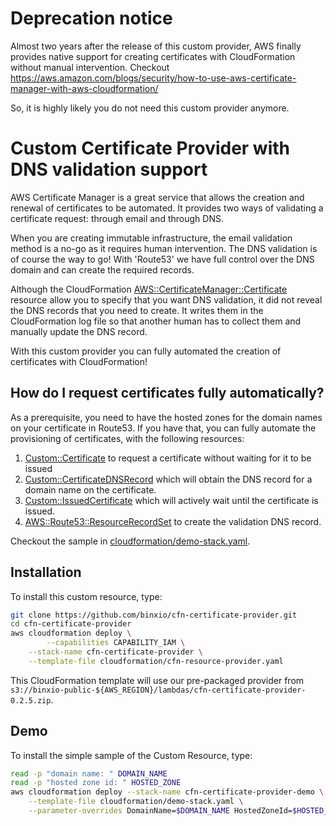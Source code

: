 # Deprecation notice
Almost two years after the release of this custom provider,  AWS finally provides native support for
creating certificates with CloudFormation without manual intervention. Checkout
https://aws.amazon.com/blogs/security/how-to-use-aws-certificate-manager-with-aws-cloudformation/

So, it is highly likely you do not need  this  custom provider anymore.

# Custom Certificate Provider with DNS validation support
AWS Certificate Manager is a great service that allows the creation and renewal of certificates
to be automated. It provides two ways of validating a certificate request: through email and through DNS.

When you are creating immutable infrastructure, the email validation method is a no-go as it requires
human intervention. The DNS validation is of course the way to go! With 'Route53' we have full
control over the DNS domain and can create the required records.

Although the CloudFormation [AWS::CertificateManager::Certificate](https://docs.aws.amazon.com/AWSCloudFormation/latest/UserGuide/aws-resource-certificatemanager-certificate.html) resource allow you to specify that you want DNS validation, it did not
reveal the DNS records that you need to create. It writes them in the CloudFormation log
file so that another human has to collect them and manually update the DNS record.

With this custom provider you can fully automated the creation of certificates with CloudFormation!


## How do I request certificates fully automatically?

As a prerequisite, you need to have the hosted zones for the domain names on your certificate in Route53. If you have that,
you can fully automate the provisioning of certificates, with the following resources:

1. [Custom::Certificate](docs/Certificate.md) to request a certificate without waiting for it to be issued
3. [Custom::CertificateDNSRecord](docs/CertificateDNSRecord.md) which will obtain the DNS record for a domain name on the certificate.
3. [Custom::IssuedCertificate](docs/IssuedCertificate.md) which will actively wait until the certificate is issued.
4. [AWS::Route53::ResourceRecordSet](https://docs.aws.amazon.com/Route53/latest/APIReference/API_ResourceRecordSet.html) to create the validation DNS record.

Checkout the sample in [cloudformation/demo-stack.yaml](cloudformation/demo-stack.yaml).

## Installation
To install this custom resource, type:

```sh
git clone https://github.com/binxio/cfn-certificate-provider.git
cd cfn-certificate-provider
aws cloudformation deploy \
        --capabilities CAPABILITY_IAM \
	--stack-name cfn-certificate-provider \
	--template-file cloudformation/cfn-resource-provider.yaml
```

This CloudFormation template will use our pre-packaged provider from `s3://binxio-public-${AWS_REGION}/lambdas/cfn-certificate-provider-0.2.5.zip`.


## Demo
To install the simple sample of the Custom Resource, type:

```sh
read -p "domain name: " DOMAIN_NAME
read -p "hosted zone id: " HOSTED_ZONE
aws cloudformation deploy --stack-name cfn-certificate-provider-demo \
	--template-file cloudformation/demo-stack.yaml \
	--parameter-overrides DomainName=$DOMAIN_NAME HostedZoneId=$HOSTED_ZONE
```

